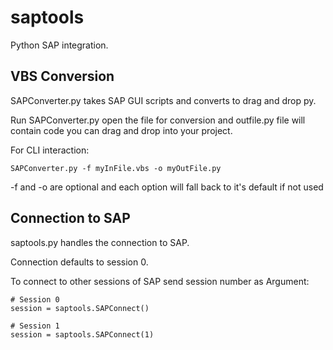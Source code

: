 # saptools

Python SAP integration. 


## VBS Conversion

SAPConverter.py takes SAP GUI scripts and converts to drag and drop py.

Run SAPConverter.py open the file for conversion and outfile.py file will contain code you can drag and drop into your project.

For CLI interaction:

```
SAPConverter.py -f myInFile.vbs -o myOutFile.py
```

-f and -o are optional and each option will fall back to it's default if not used

## Connection to SAP

saptools.py handles the connection to SAP.

Connection defaults to session 0.

To connect to other sessions of SAP send session number as Argument:

```
# Session 0
session = saptools.SAPConnect()

# Session 1
session = saptools.SAPConnect(1)
```